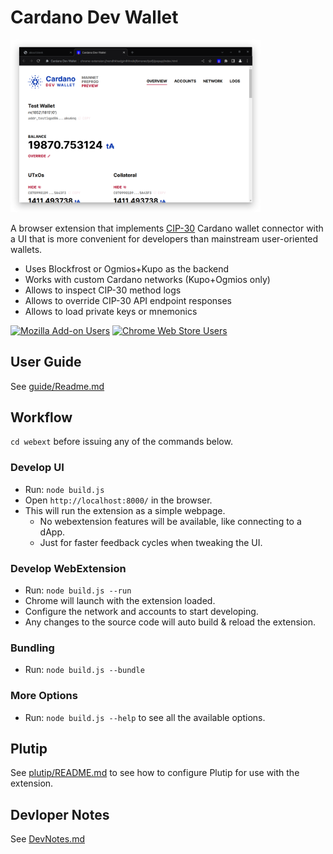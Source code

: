 # Cardano Dev Wallet 

<img src="guide/05-home-0.png" width="400" />

A browser extension that implements [CIP-30](https://cips.cardano.org/cip/CIP-30/) Cardano wallet connector with a UI that is more convenient for developers than mainstream user-oriented wallets.

- Uses Blockfrost or Ogmios+Kupo as the backend
- Works with custom Cardano networks (Kupo+Ogmios only)
- Allows to inspect CIP-30 method logs
- Allows to override CIP-30 API endpoint responses
- Allows to load private keys or mnemonics

[![Mozilla Add-on Users](https://img.shields.io/amo/users/cardano-dev-wallet?logo=firefox&label=Install%20for%20Firefox)](https://addons.mozilla.org/en-US/firefox/addon/cardano-dev-wallet/) [![Chrome Web Store Users](https://img.shields.io/chrome-web-store/users/afnjoihjkimddgemefealgkefejaigme?logo=chrome&label=Install%20for%20Chrome)](https://chromewebstore.google.com/detail/cardano-dev-wallet/afnjoihjkimddgemefealgkefejaigme)



## User Guide

See [guide/Readme.md](guide/Readme.md)

## Workflow

`cd webext` before issuing any of the commands below.

### Develop UI
- Run: `node build.js`
- Open `http://localhost:8000/` in the browser.
- This will run the extension as a simple webpage.
  - No webextension features will be available, like connecting to a dApp.
  - Just for faster feedback cycles when tweaking the UI.

### Develop WebExtension
- Run: `node build.js --run`
- Chrome will launch with the extension loaded.
- Configure the network and accounts to start developing.
- Any changes to the source code will auto build & reload the extension.

### Bundling
- Run: `node build.js --bundle`

### More Options
- Run: `node build.js --help` to see all the available options.

## Plutip

See [plutip/README.md](plutip/README.md) to see how to configure Plutip for use with the extension.

## Devloper Notes

See [DevNotes.md](DevNotes.md)
